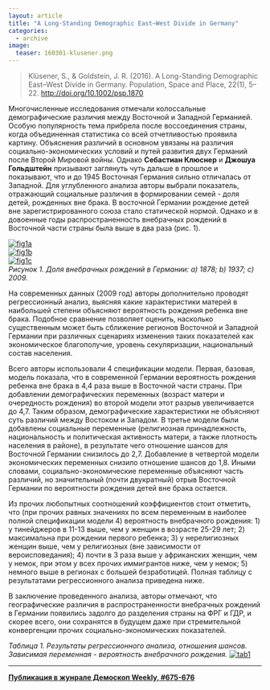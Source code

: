 ```yaml
---
layout: article
title: "A Long-Standing Demographic East–West Divide in Germany"
categories: 
  - archive
image:
  teaser: 160301-klusener.png
---
```


> Klüsener, S., & Goldstein, J. R. (2016). A Long-Standing Demographic East–West Divide in Germany. Population, Space and Place, 22(1), 5–22. http://doi.org/10.1002/psp.1870

Многочисленные исследования отмечали колоссальные демографические различия между Восточной и Западной Германией. Особую популярность тема прибрела после воссоединения страны, когда объединенная статистика со всей отчетливостью проявила картину. Объяснения различий в основном увязаны на различия социально-экономических условий и путей развития двух Германий после Второй Мировой войны. Однако **Себастиан Клюснер** и **Джошуа Гольдштейн** призывают заглянуть чуть дальше в прошлое и показывают, что и до 1945 Восточная Германия сильно отличалась от Западной. Для углубленного анализа авторы выбрали показатель, отражающий социальные различия в формировании семей - доля детей, рожденных вне брака. В восточной Германии рождение детей вне зарегистрированного союза стало статической нормой. Однако и в довоенные годы распространенность внебрачных рождений в Восточной части страны была выше в два раза (рис. 1).


[![fig1a][f1a]][f1a]   
[![fig1b][f1b]][f1b]   
[![fig1c][f1c]][f1c]   
*Рисунок 1. Доля внебрачных рождений в Германии: a) 1878; b) 1937; c) 2009.*

На современных данных (2009 год) авторы дополнительно проводят регрессионный анализ, выясняя какие характеристики матерей в наибольшей степени объясняют вероятность рождения ребенка вне брака. Подобное сравнение позволяет оценить, насколько существенным может быть сближение регионов Восточной и Западной Германии при различных сценариях изменения таких показателей как экономическое благополучие, уровень секуляризации, национальный состав населения.

Всего авторы использовали 4 спецификации модели. Первая, базовая, модель показала, что в современной Германии вероятность рождения ребенка вне брака в 4,4 раза выше в Восточной части страны. При добавлении демографических переменных (возраст матери и очередность рождения) во второй модели этот разрыв увеличивается до 4,7. Таким образом, демографические характеристики не объясняют суть различий между Востоком и Западом. В третье модели были добавлены социальные переменные (религиозная принадлежность, национальность и политическая активность матери, а также плотность населения в районе), в результате чего отношение шансов для Восточной Германии снизилось до 2,7. Добавление в четвертой модели экономических переменных снизило отношение шансов до 1,8. Иными словами, социально-экономические переменные объясняют часть различий, но значительный (почти двукратный) отрыв Восточной Германии по вероятности рождения детей вне брака остается.

Из прочих любопытных соотношений коэффициентов стоит отметить, что (при прочих равных значениях по всем переменным в наиболее полной спецификации модели 4) вероятность внебрачного рождения: 1) у тинейджеров в 11-13 выше, чем у женщин в возрасте 25-29 лет; 2) максимальна при рождении первого ребенка; 3) у нерелигиозных женщин выше, чем у религиозных (вне зависимости от вероисповедания); 4) почти в 3 раза выше у африканских женщин, чем у немок, при этом у всех прочих иммигрантов ниже, чем у немок; 5) немного выше в регионах с большей безработицей. Полная таблицу с результатами регрессионного анализа приведена ниже.

В заключение проведенного анализа, авторы отмечают, что географические различия в распространенности внебрачных рождений в Германии появились задолго до разделения страны на ФРГ и ГДР, и скорее всего, они сохранятся в будущем даже при стремительной конвергенции прочих социально-экономических показателей.

*Таблица 1. Результаты регрессионного анализа, отношения шансов. Зависимая переменная - вероятность внебрачного рождения.*
[![tab1][t1]][t1]  


[f1a]: /dem-digest/images/2016/675-fig-01a.png
[f1b]: /dem-digest/images/2016/675-fig-01b.png
[f1c]: /dem-digest/images/2016/675-fig-01c.png
[t1]: /dem-digest/images/2016/675-tab-01.png

***
**[Публикация в жунрале Демоскоп Weekly, #675-676](http://demoscope.ru/weekly/2016/0675/digest01.php)**
